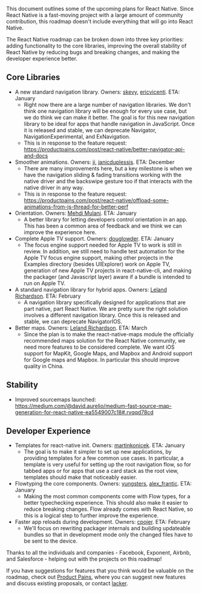 This document outlines some of the upcoming plans for React Native. Since React Native is a fast-moving project with a large amount of community contribution, this roadmap doesn't include everything that will go into React Native.

The React Native roadmap can be broken down into three key priorities: adding functionality to the core libraries, improving the overall stability of React Native by reducing bugs and breaking changes, and making the developer experience better.

## Core Libraries

* A new standard navigation library. Owners: [skevy](https://twitter.com/skevy), [ericvicenti](https://twitter.com/ericvicenti). ETA: January
    * Right now there are a large number of navigation libraries. We don't think one navigation library will be enough for every use case, but we do think we can make it better. The goal is for this new navigation library to be ideal for apps that handle navigation in JavaScript. Once it is released and stable, we can deprecate Navigator, NavigationExperimental, and ExNavigation.
    * This is in response to the feature request: https://productpains.com/post/react-native/better-navigator-api-and-docs
* Smoother animations. Owners: [ji](https://twitter.com/ji), [janicduplessis](https://twitter.com/janicduplessis). ETA: December
    * There are many improvements here, but a key milestone is when we have the navigation sliding & fading transitions working with the native driver and the backswipe gesture too if that interacts with the native driver in any way.
    * This is in response to the feature request: https://productpains.com/post/react-native/offload-some-animations-from-js-thread-for-better-perf
* Orientation. Owners: [Mehdi Mulani](https://github.com/mmmulani). ETA: January
    * A better library for letting developers control orientation in an app. This has been a common area of feedback and we think we can improve the experience here.
* Complete Apple TV support. Owners: [douglowder](https://twitter.com/douglowder). ETA: January
    * The focus engine support needed for Apple TV to work is still in review.  In addition, we still need to handle test automation for the Apple TV focus engine support, making other projects in the Examples directory (besides UIExplorer) work on Apple TV, generation of new Apple TV projects in react-native-cli, and making the packager (and Javascript layer) aware if a bundle is intended to run on Apple TV.
* A standard navigation library for hybrid apps. Owners: [Leland Richardson](https://twitter.com/intelligibabble). ETA: February
    * A navigation library specifically designed for applications that are part native, part React Native. We are pretty sure the right solution involves a different navigation library. Once this is released and stable, we can deprecate NavigatorIOS.
* Better maps. Owners: [Leland Richardson](https://twitter.com/intelligibabble). ETA: March
    * Since the plan is to make the react-native-maps module the officially recommended maps solution for the React Native community, we need more features to be considered complete. We want iOS support for MapKit, Google Maps, and Mapbox and Android support for Google maps and Mapbox. In particular this should improve quality in China.

## Stability

* Improved sourcemaps launched: https://medium.com/@david.aurelio/medium-fast-source-map-generation-for-react-native-ea5549007c18#.rvqqd78cd

## Developer Experience

* Templates for react-native init. Owners: [martinkonicek](https://twitter.com/martinkonicek). ETA: January
    * The goal is to make it simpler to set up new applications, by providing templates for a few common use cases. In particular, a template is very useful for setting up the root navigation flow, so for tabbed apps or for apps that use a card stack as the root view, templates should make that noticeably easier.
* Flowtyping the core components. Owners: [yungsters](https://twitter.com/yungsters), [alex_frantic](https://twitter.com/alex_frantic). ETA: January
    * Making the most common components come with Flow types, for a better typechecking experience. This should also make it easier to reduce breaking changes. Flow already comes with React Native, so this is a logical step to further improve the experience.
* Faster app reloads during development. Owners: [cpojer](https://twitter.com/cpojer). ETA: February
    * We'll focus on rewriting packager internals and building updateable bundles so that in development mode only the changed files have to be sent to the device.

Thanks to all the individuals and companies - Facebook, Exponent, Airbnb, and Salesforce - helping out with the projects on this roadmap!

If you have suggestions for features that you think would be valuable on the roadmap, check out [Product Pains](https://productpains.com/product/react-native), where you can suggest new features and discuss existing proposals, or contact [lacker](https://twitter.com/lacker).
